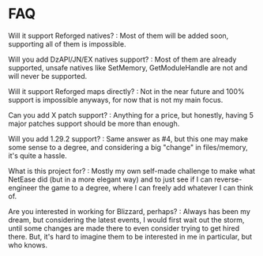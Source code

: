 # FAQ

Will it support Reforged natives?
: Most of them will be added soon, supporting all of them is impossible.

Will you add DzAPI/JN/EX natives support?
: Most of them are already supported, unsafe natives like SetMemory, GetModuleHandle are not and will never be
supported.

Will it support Reforged maps directly?
: Not in the near future and 100% support is impossible anyways, for now that is not my main focus.

Can you add X patch support?
: Anything for a price, but honestly, having 5 major patches support should be more than enough.

Will you add 1.29.2 support?
: Same answer as #4, but this one may make some sense to a degree, and considering a big "change" in files/memory, it's
quite a hassle.

What is this project for?
: Mostly my own self-made challenge to make what NetEase did (but in a more elegant way) and to just see if I can
reverse-engineer the game to a degree, where I can freely add whatever I can think of.

Are you interested in working for Blizzard, perhaps?
: Always has been my dream, but considering the latest events, I would first wait out the storm, until some changes are
made there to even consider trying to get hired there. But, it's hard to imagine them to be interested in me in
particular, but who knows.
